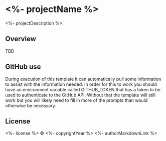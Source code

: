 # <%- projectName %>

<%- projectDescription %>.

## Overview

TBD

## GitHub use

During execution of this template it can automatically pull some information to assist with the
information needed. In order for this to work you should have an environment variable called
GITHUB_TOKEN that has a token to be used to authenticate to the GitHub API. Without that the
template will still work but you will likely need to fill in more of the prompts than would
otherwise be necessary.

## License

<%- license %> © <%- copyrightYear %> <%- authorMarkdownLink %>
